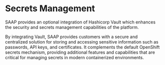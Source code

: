 # Secrets Management

SAAP provides an optional integration of Hashicorp Vault which enhances the security and secrets management capabilities of the platform.

By integrating Vault, SAAP provides customers with a secure and centralized solution for storing and accessing sensitive information such as passwords, API keys, and certificates. It complements the default OpenShift secrets mechanism, providing additional features and capabilities that are critical for managing secrets in modern containerized environments.

